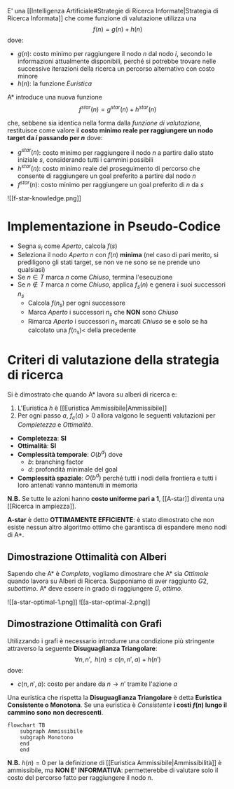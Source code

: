 E' una [[Intelligenza Artificiale#Strategie di Ricerca Informate|Strategia di Ricerca Informata]] che come funzione di valutazione utilizza una
$$f(n) = g(n) + h(n)$$
dove:
- $g(n)$: costo minimo per raggiungere il nodo $n$ dal nodo $i$, secondo le informazioni attualmente disponibili, perché si potrebbe trovare nelle successive iterazioni della ricerca un percorso alternativo con costo minore
- $h(n)$: la funzione *Euristica*

A* introduce una nuova funzione
$$f^{star}(n) = g^{star}(n) + h^{star}(n)$$

che, sebbene sia identica nella forma dalla *funzione di valutazione*, restituisce come valore il
**costo minimo reale per raggiungere un nodo target da $i$ passando per $n$** dove:
- $g^{star}(n)$: costo minimo per raggiungere il nodo $n$ a partire dallo stato iniziale $s$, considerando tutti i cammini possibili
- $h^{star}(n)$: costo minimo reale del proseguimento di percorso che consente di raggiungere un goal preferito a partire dal nodo $n$
- $f^{star}(n)$: costo minimo per raggiungere un goal preferito di $n$ da $s$

![[f-star-knowledge.png]]

# Implementazione in Pseudo-Codice
- Segna $s_i$ come $Aperto$, calcola $f(s)$
- Seleziona il nodo $Aperto$ $n$ con $f(n)$ **minima** (nel caso di pari merito, si prediligono gli stati target, se non ve ne sono se ne prende uno qualsiasi) 
- Se $n\in T$ marca $n$ come $Chiuso$, termina l'esecuzione
- Se $n\notin T$ marca $n$ come $Chiuso$, applica $f_s(n)$ e genera i suoi successori $n_s$
  - Calcola $f(n_s)$ per ogni successore
  - Marca $Aperto$ i successori $n_s$ che **NON** sono $Chiuso$
  - Rimarca $Aperto$ i successori $n_s$ marcati $Chiuso$ se e solo se ha calcolato una $f(n_s) <$ della precedente 
# Criteri di valutazione della strategia di ricerca
Si è dimostrato che quando A* lavora su alberi di ricerca e:
1. L'Euristica $h$ è [[Euristica Ammissibile|Ammissibile]]
2. Per ogni passo $a$, $f_c(a)>0$
allora valgono le seguenti valutazioni per *Completezza* e *Ottimalità*.

- **Completezza**: **SI**
- **Ottimalità**: **SI**
- **Complessità temporale**: $O(b^{d})$ dove
  - $b$: branching factor
  - $d$: profondità minimale del goal
- **Complessità spaziale**: $O(b^{d})$ perché tutti i nodi della frontiera e tutti i loro antenati vanno mantenuti in memoria

**N.B.** Se tutte le azioni hanno **costo uniforme pari a 1**, [[A-star]] diventa una [[Ricerca in ampiezza]].

**A-star** è detto **OTTIMAMENTE EFFICIENTE**: è stato dimostrato che non esiste nessun altro algoritmo ottimo che garantisca di espandere meno nodi di A*.  

## Dimostrazione Ottimalità con Alberi
Sapendo che A* è *Completo*, vogliamo dimostrare che A* sia *Ottimale* quando lavora su Alberi di Ricerca.
Supponiamo di aver raggiunto $G2$, *subottimo*.
A* deve essere in grado di raggiungere $G$, *ottimo*.

![[a-star-optimal-1.png]]
![[a-star-optimal-2.png]]

## Dimostrazione Ottimalità con Grafi
Utilizzando i grafi è necessario introdurre una condizione più stringente attraverso la seguente **Disuguaglianza Triangolare**:
$$\forall n, n', \text{  }h(n)\leq c(n,n',a) + h(n')$$
dove:
- $c(n,n',a)$: costo per andare da $n\rightarrow n'$ tramite l'azione $a$

Una euristica che rispetta la **Disuguaglianza Triangolare** è detta **Euristica Consistente o Monotona**.
Se una euristica è *Consistente* **i costi $f(n)$ lungo il cammino sono** **non decrescenti**.

```mermaid
flowchart TB
	subgraph Ammissibile
	subgraph Monotono
	end
	end
```

**N.B.**  $h(n)=0$ per la definizione di [[Euristica Ammissibile|Ammissibilità]] è ammissibile, ma **NON E' INFORMATIVA**: permetterebbe di valutare solo il costo del percorso fatto per raggiungere il nodo $n$.